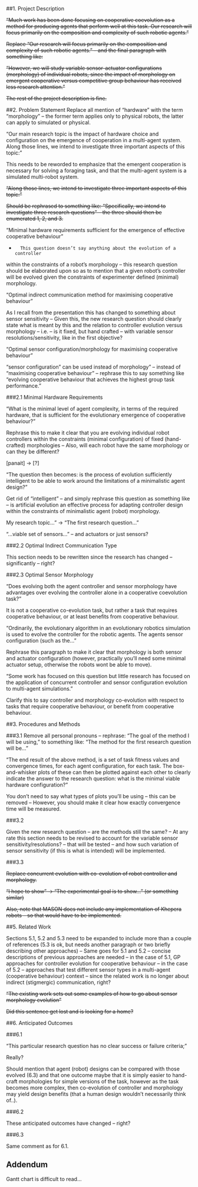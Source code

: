 ##1. Project Description

  ~~“Much work has been done focusing on cooperative coevolution as a method
  for producing agents that perform well at this task. Our research will
  focus primarily on the composition and complexity of such robotic agents.”~~

  ~~Replace “Our research will focus primarily on the composition and
  complexity of such robotic agents.” – and the final paragraph with
  something like:~~

  ~~“However, we will study variable sensor-actuator configurations
  (morphology) of individual robots, since the impact of morphology on
  emergent cooperative versus competitive group behaviour has received less
  research attention.”~~

  ~~The rest of the project description is fine.~~

##2. Problem Statement
Replace all mention of “hardware” with the term “morphology” – the former
term applies only to physical robots, the latter can apply to simulated or
physical.

“Our main research topic is the impact of hardware choice and
configuration on the emergence of cooperation in a multi-agent system.
Along those lines, we intend to investigate three important aspects of
this topic:”

This needs to be reworded to emphasize that the emergent cooperation is
necessary for solving a foraging task, and that the multi-agent system is
a simulated multi-robot system.

~~“Along those lines, we intend to investigate three important aspects of
this topic:”~~

~~Should be rephrased to something like: “Specifically, we intend to
investigate three research questions” – the three should then be
enumerated 1, 2, and 3.~~

“Minimal hardware requirements sufficient for the emergence of effective
cooperative behaviour”

-       This question doesn’t say anything about the evolution of a controller
within the constraints of a robot’s morphology – this research question
should be elaborated upon so as to mention that a given robot’s controller
will be evolved given the constraints of experimenter defined (minimal)
morphology.

“Optimal indirect communication method for maximising cooperative behaviour”

As I recall from the presentation this has changed to something about
sensor sensitivity – Given this, the new research question should clearly
state what is meant by this and the relation to controller evolution
versus morphology – i.e. – is it fixed, but hand crafted – with variable
sensor resolutions/sensitivity, like in the first objective?

“Optimal sensor configuration/morphology for maximising cooperative
behaviour”

“sensor configuration” can be used instead of morphology” – instead of
“maximising cooperative behaviour” – rephrase this to say something like
“evolving cooperative behaviour that achieves the highest group task
performance.”

###2.1 Minimal Hardware Requirements

“What is the minimal level of agent complexity, in terms of the required
hardware, that is sufficient for the evolutionary emergence of cooperative
behaviour?”

Rephrase this to make it clear that you are evolving individual robot
controllers within the constraints (minimal configuration) of fixed
(hand-crafted) morphologies – Also, will each robot have the same
morphology or can they be different?

[panait] -> [?]

“The question then becomes: is the process of evolution sufficiently
intelligent to
be able to work around the limitations of a minimalistic agent design?”

Get rid of “intelligent” – and simply rephrase this question as something
like – is artificial evolution an effective process for adapting
controller design within the constraints of minimalistic agent (robot)
morphology.

My research topic…” -> “The first research question…”

“…viable set of sensors…” – and actuators or just sensors?

###2.2 Optimal Indirect Communication Type

This section needs to be rewritten since the research has changed –
significantly – right?

###2.3 Optimal Sensor Morphology

“Does evolving both the agent controller and sensor morphology have
advantages over evolving the controller alone in a cooperative coevolution
task?”

It is not a cooperative co-evolution task, but rather a task that requires
cooperative behaviour, or at least benefits from cooperative behaviour.

“Ordinarily, the evolutionary algorithm in an evolutionary robotics
simulation is used to evolve the controller for the robotic agents. The
agents sensor configuration (such as the…”

Rephrase this paragraph to make it clear that morphology is both sensor
and actuator configuration (however, practically you’ll need some minimal
actuator setup, otherwise the robots wont be able to move).

“Some work has focused on this question but little research has focused on
the application of concurrent controller and sensor configuration
evolution to multi-agent simulations.”

Clarify this to say controller and morphology co-evolution with respect to
tasks that require cooperative behaviour, or benefit from cooperative
behaviour.

##3. Procedures and Methods

###3.1
Remove all personal pronouns – rephrase:
“The goal of the method I will be using,” to something like:
“The method for the first research question will be…”

“The end result of the above method, is a set of task fitness values and
convergence times, for each agent configuration, for each task. The
box-and-whisker plots of these can then be plotted against each other to
clearly indicate the answer to the research question: what is the minimal
viable hardware configuration?”

You don’t need to say what types of plots you’ll be using – this can be
removed – However, you should make it clear how exactly convergence time
will be measured.

###3.2

Given the new research question – are the methods still the same? – At any
rate this section needs to be revised to account for the variable sensor
sensitivity/resolutions? – that will be tested – and how such variation of
sensor sensitivity (if this is what is intended) will be implemented.

###3.3

~~Replace concurrent evolution with co-evolution of robot controller and
morphology.~~

~~“I hope to show” -> “The experimental goal is to show…” (or something
similar)~~

~~Also, note that MASON does not include any implementation of Khepera
robots – so that would have to be implemented.~~

##5. Related Work

Sections 5.1, 5.2 and 5.3 need to be expanded to include more than a
couple of references (5.3 is ok, but needs another paragraph or two
briefly describing other approaches) – Same goes for 5.1 and 5.2 – concise
descriptions of previous approaches are needed – in the case of 5.1, GP
approaches for controller evolution for cooperative behaviour – in the
case of 5.2 – approaches that test different sensor types in a multi-agent
(cooperative behaviour) context – since the related work is no longer
about indirect (stigmergic) communication, right?

~~“The existing work sets out some examples of how to go about sensor
morphology evolution”~~

~~Did this sentence get lost and is looking for a home?~~

##6. Anticipated Outcomes

###6.1

“This particular research question has no clear success or failure criteria;”

Really?

Should mention that agent (robot) designs can be compared with those
evolved (6.3) and that one outcome maybe that it is simply easier to
hand-craft morphologies for simple versions of the task, however as the
task becomes more complex, then co-evolution of controller and morphology
may yield design benefits (that a human design wouldn’t necessarily think
of..).

###6.2

These anticipated outcomes have changed – right?

###6.3

Same comment as for 6.1.

## Addendum
Gantt chart is difficult to read…
